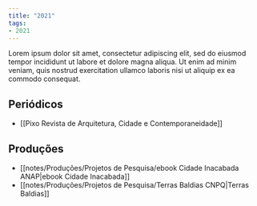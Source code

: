 ```yaml
---
title: "2021"
tags: 
- 2021
---
```


Lorem ipsum dolor sit amet, consectetur adipiscing elit, sed do eiusmod tempor incididunt ut labore et dolore magna aliqua. Ut enim ad minim veniam, quis nostrud exercitation ullamco laboris nisi ut aliquip ex ea commodo consequat.

## Periódicos
- [[Pixo Revista de Arquitetura, Cidade e Contemporaneidade]]

## Produções
- [[notes/Produções/Projetos de Pesquisa/ebook Cidade Inacabada ANAP|ebook Cidade Inacabada]]
- [[notes/Produções/Projetos de Pesquisa/Terras Baldias CNPQ|Terras Baldias]]